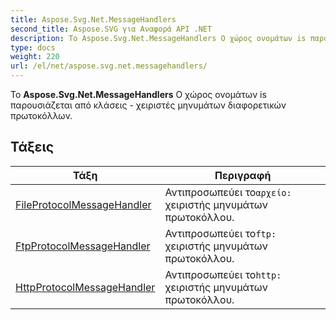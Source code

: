 ```yaml
---
title: Aspose.Svg.Net.MessageHandlers
second_title: Aspose.SVG για Αναφορά API .NET
description: Το Aspose.Svg.Net.MessageHandlers Ο χώρος ονομάτων is παρουσιάζεται από κλάσεις  χειριστές μηνυμάτων διαφορετικών πρωτοκόλλων.
type: docs
weight: 220
url: /el/net/aspose.svg.net.messagehandlers/
---
```

Το **Aspose.Svg.Net.MessageHandlers** Ο χώρος ονομάτων is παρουσιάζεται από κλάσεις - χειριστές μηνυμάτων διαφορετικών πρωτοκόλλων.

## Τάξεις

| Τάξη | Περιγραφή |
| --- | --- |
| [FileProtocolMessageHandler](./fileprotocolmessagehandler/) | Αντιπροσωπεύει το`αρχείο:` χειριστής μηνυμάτων πρωτοκόλλου. |
| [FtpProtocolMessageHandler](./ftpprotocolmessagehandler/) | Αντιπροσωπεύει το`ftp:` χειριστής μηνυμάτων πρωτοκόλλου. |
| [HttpProtocolMessageHandler](./httpprotocolmessagehandler/) | Αντιπροσωπεύει το`http:` χειριστής μηνυμάτων πρωτοκόλλου. |


